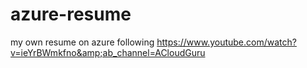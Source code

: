 # azure-resume
my own resume on azure following https://www.youtube.com/watch?v=ieYrBWmkfno&amp;ab_channel=ACloudGuru
